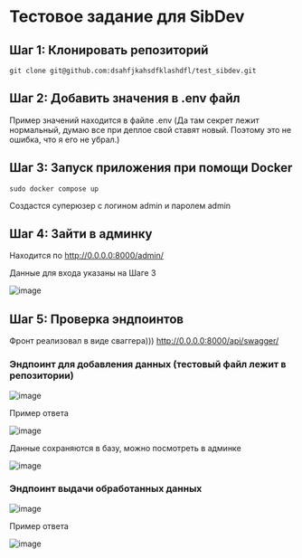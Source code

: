 # Тестовое задание для SibDev

## Шаг 1: Клонировать репозиторий
```
git clone git@github.com:dsahfjkahsdfklashdfl/test_sibdev.git
```
## Шаг 2: Добавить значения в .env файл

Пример значений находится в файле .env
(Да там секрет лежит нормальный, думаю все при деплое свой ставят новый. Поэтому это не ошибка, что я его не убрал.)

## Шаг 3: Запуск приложения при помощи Docker
```
sudo docker compose up
```
Создастся суперюзер с логином admin и паролем admin

## Шаг 4: Зайти в админку

Находится по http://0.0.0.0:8000/admin/

Данные для входа указаны на Шаге 3

![image](https://github.com/dsahfjkahsdfklashdfl/test_sibdev/assets/137927196/e0c6bff0-26a8-4e12-98d2-2bddff74096a)

## Шаг 5: Проверка эндпоинтов
Фронт реализовал в виде сваггера)))  http://0.0.0.0:8000/api/swagger/

### Эндпоинт для добавления данных (тестовый файл лежит в репозитории) 

![image](https://github.com/dsahfjkahsdfklashdfl/test_sibdev/assets/137927196/d1170d4f-b4fe-4bcb-b569-fd7273e7e8fa)


Пример ответа 


![image](https://github.com/dsahfjkahsdfklashdfl/test_sibdev/assets/137927196/0dfb4be2-2c5d-4bb9-a2a2-80a005f342f5)


Данные сохраняются в базу, можно посмотреть в админке


![image](https://github.com/dsahfjkahsdfklashdfl/test_sibdev/assets/137927196/c01f3774-0865-4cb1-91c7-8b57b763d72c)

### Эндпоинт выдачи обработанных данных 


![image](https://github.com/dsahfjkahsdfklashdfl/test_sibdev/assets/137927196/6fccb4f8-5d8a-4105-8c57-eff38a2beaf5)


Пример ответа 

![image](https://github.com/dsahfjkahsdfklashdfl/test_sibdev/assets/137927196/83be5c6e-78c6-4b32-9747-4d3acc30ab29)


